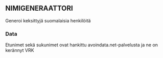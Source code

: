 ## NIMIGENERAATTORI

Generoi keksittyjä suomalaisia henkilöitä










### Data

Etunimet sekä sukunimet ovat hankittu avoindata.net-palvelusta ja ne on 
kerännyt VRK
